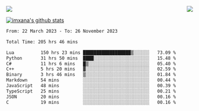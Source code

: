 <p>
  <a href="https://count.getloli.com/"><img src="https://count.getloli.com/get/@xana.readme?theme=moebooru-h"></a>
  <img src="https://weather-icon.journeyad.repl.co/@hangzhou?v=1" align="right">
</p>


<a href="https://github.com/imxana"><img align="center" src="https://github-readme-stats.vercel.app/api?username=imxana&show_icons=true&include_all_commits=true&hide_border=tru&custom_title=imxana%27s%20Github%20Stats" alt="imxana's github stats" /></a> 

<!--START_SECTION:waka-->

```txt
From: 22 March 2023 - To: 26 November 2023

Total Time: 205 hrs 46 mins

Lua          150 hrs 23 mins ██████████████████▒░░░░░░   73.09 %
Python       31 hrs 50 mins  ████░░░░░░░░░░░░░░░░░░░░░   15.48 %
C#           11 hrs 6 mins   █▒░░░░░░░░░░░░░░░░░░░░░░░   05.40 %
C++          5 hrs 20 mins   ▓░░░░░░░░░░░░░░░░░░░░░░░░   02.59 %
Binary       3 hrs 46 mins   ▒░░░░░░░░░░░░░░░░░░░░░░░░   01.84 %
Markdown     54 mins         ░░░░░░░░░░░░░░░░░░░░░░░░░   00.44 %
JavaScript   48 mins         ░░░░░░░░░░░░░░░░░░░░░░░░░   00.39 %
TypeScript   25 mins         ░░░░░░░░░░░░░░░░░░░░░░░░░   00.21 %
JSON         20 mins         ░░░░░░░░░░░░░░░░░░░░░░░░░   00.16 %
C            19 mins         ░░░░░░░░░░░░░░░░░░░░░░░░░   00.16 %
```

<!--END_SECTION:waka-->
